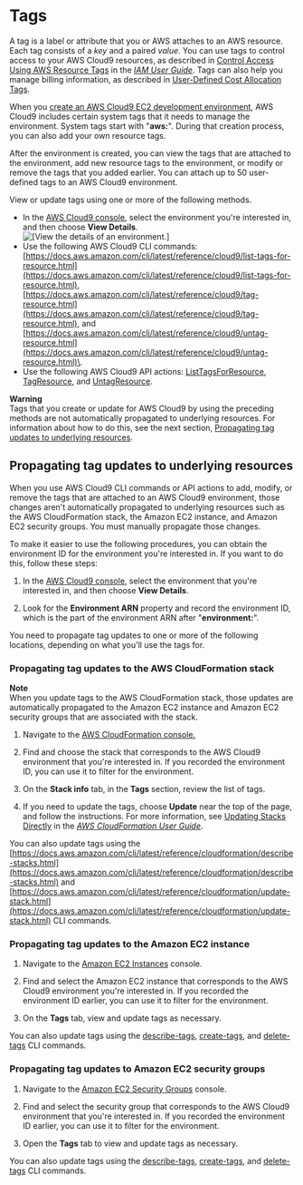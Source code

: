 # Tags<a name="tags"></a>

A tag is a label or attribute that you or AWS attaches to an AWS resource\. Each tag consists of a *key* and a paired *value*\. You can use tags to control access to your AWS Cloud9 resources, as described in [Control Access Using AWS Resource Tags](https://docs.aws.amazon.com/IAM/latest/UserGuide/access_tags.html) in the *[IAM User Guide](https://docs.aws.amazon.com/IAM/latest/UserGuide/)*\. Tags can also help you manage billing information, as described in [User\-Defined Cost Allocation Tags](https://docs.aws.amazon.com/awsaccountbilling/latest/aboutv2/custom-tags.html)\.

When you [create an AWS Cloud9 EC2 development environment](create-environment-main.md), AWS Cloud9 includes certain system tags that it needs to manage the environment\. System tags start with "**aws:**"\. During that creation process, you can also add your own resource tags\.

After the environment is created, you can view the tags that are attached to the environment, add new resource tags to the environment, or modify or remove the tags that you added earlier\. You can attach up to 50 user\-defined tags to an AWS Cloud9 environment\.

View or update tags using one or more of the following methods\.
+ In the [AWS Cloud9 console](https://console.aws.amazon.com/cloud9/), select the environment you're interested in, and then choose **View Details**\.  
![\[View the details of an environment.\]](http://docs.aws.amazon.com/cloud9/latest/user-guide/images/view-details.png)
+ Use the following AWS Cloud9 CLI commands: [https://docs.aws.amazon.com/cli/latest/reference/cloud9/list-tags-for-resource.html](https://docs.aws.amazon.com/cli/latest/reference/cloud9/list-tags-for-resource.html), [https://docs.aws.amazon.com/cli/latest/reference/cloud9/tag-resource.html](https://docs.aws.amazon.com/cli/latest/reference/cloud9/tag-resource.html), and [https://docs.aws.amazon.com/cli/latest/reference/cloud9/untag-resource.html](https://docs.aws.amazon.com/cli/latest/reference/cloud9/untag-resource.html)\.
+ Use the following AWS Cloud9 API actions: [ListTagsForResource](https://docs.aws.amazon.com/cloud9/latest/APIReference/API_ListTagsForResource.html), [TagResource](https://docs.aws.amazon.com/cloud9/latest/APIReference/API_TagResource.html), and [UntagResource](https://docs.aws.amazon.com/cloud9/latest/APIReference/API_UntagResource.html)\.

**Warning**  
Tags that you create or update for AWS Cloud9 by using the preceding methods are not automatically propagated to underlying resources\. For information about how to do this, see the next section, [Propagating tag updates to underlying resources](#tags-propagate)\.

## Propagating tag updates to underlying resources<a name="tags-propagate"></a>

When you use AWS Cloud9 CLI commands or API actions to add, modify, or remove the tags that are attached to an AWS Cloud9 environment, those changes aren't automatically propagated to underlying resources such as the AWS CloudFormation stack, the Amazon EC2 instance, and Amazon EC2 security groups\. You must manually propagate those changes\.

To make it easier to use the following procedures, you can obtain the environment ID for the environment you're interested in\. If you want to do this, follow these steps:

1. In the [AWS Cloud9 console](https://console.aws.amazon.com/cloud9/), select the environment that you're interested in, and then choose **View Details**\.

1. Look for the **Environment ARN** property and record the environment ID, which is the part of the environment ARN after "**environment:**"\.

You need to propagate tag updates to one or more of the following locations, depending on what you'll use the tags for\.

### Propagating tag updates to the AWS CloudFormation stack<a name="w52aac29c26c15c11"></a>

**Note**  
When you update tags to the AWS CloudFormation stack, those updates are automatically propagated to the Amazon EC2 instance and Amazon EC2 security groups that are associated with the stack\.

1. Navigate to the [AWS CloudFormation console\.](https://console.aws.amazon.com/cloudformation)

1. Find and choose the stack that corresponds to the AWS Cloud9 environment that you're interested in\. If you recorded the environment ID, you can use it to filter for the environment\.

1. On the **Stack info** tab, in the **Tags** section, review the list of tags\.

1. If you need to update the tags, choose **Update** near the top of the page, and follow the instructions\. For more information, see [Updating Stacks Directly](https://docs.aws.amazon.com/AWSCloudFormation/latest/UserGuide/using-cfn-updating-stacks-direct.html) in the *[AWS CloudFormation User Guide](https://docs.aws.amazon.com/AWSCloudFormation/latest/UserGuide/)*\.

You can also update tags using the [https://docs.aws.amazon.com/cli/latest/reference/cloudformation/describe-stacks.html](https://docs.aws.amazon.com/cli/latest/reference/cloudformation/describe-stacks.html) and [https://docs.aws.amazon.com/cli/latest/reference/cloudformation/update-stack.html](https://docs.aws.amazon.com/cli/latest/reference/cloudformation/update-stack.html) CLI commands\.

### Propagating tag updates to the Amazon EC2 instance<a name="w52aac29c26c15c13"></a>

1. Navigate to the [Amazon EC2 Instances](https://console.aws.amazon.com/ec2/home#Instances) console\.

1. Find and select the Amazon EC2 instance that corresponds to the AWS Cloud9 environment you're interested in\. If you recorded the environment ID earlier, you can use it to filter for the environment\.

1. On the **Tags** tab, view and update tags as necessary\.

You can also update tags using the [describe\-tags](https://docs.aws.amazon.com/cli/latest/reference/ec2/describe-tags.html), [create\-tags](https://docs.aws.amazon.com/cli/latest/reference/ec2/create-tags.html), and [delete\-tags](https://docs.aws.amazon.com/cli/latest/reference/ec2/delete-tags.html) CLI commands\.

### Propagating tag updates to Amazon EC2 security groups<a name="w52aac29c26c15c15"></a>

1. Navigate to the [Amazon EC2 Security Groups](https://console.aws.amazon.com/ec2/home#SecurityGroups) console\.

1. Find and select the security group that corresponds to the AWS Cloud9 environment that you're interested in\. If you recorded the environment ID earlier, you can use it to filter for the environment\.

1. Open the **Tags** tab to view and update tags as necessary\.

You can also update tags using the [describe\-tags](https://docs.aws.amazon.com/cli/latest/reference/ec2/describe-tags.html), [create\-tags](https://docs.aws.amazon.com/cli/latest/reference/ec2/create-tags.html), and [delete\-tags](https://docs.aws.amazon.com/cli/latest/reference/ec2/delete-tags.html) CLI commands\.